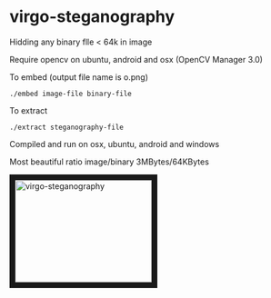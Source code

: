 # virgo-steganography

Hidding any binary flle < 64k in image

Require opencv on ubuntu, android and osx (OpenCV Manager 3.0)

To embed (output file name is o.png)

`./embed image-file binary-file`

To extract 

`./extract steganography-file`

Compiled and run on osx, ubuntu, android and windows

Most beautiful ratio image/binary 3MBytes/64KBytes

<a href="http://www.youtube.com/watch?feature=player_embedded&v=U--p5WoZ1mU" target="_blank"><img src="http://img.youtube.com/vi/U--p5WoZ1mU/0.jpg" 
alt="virgo-steganography" width="240" height="180" border="10" /></a> <br />
 
